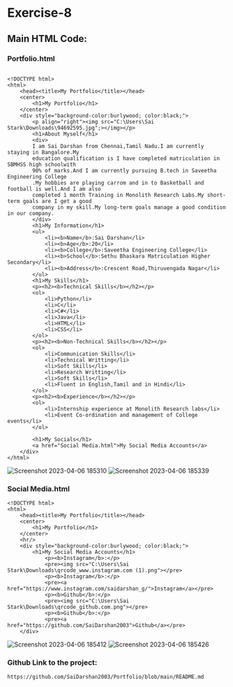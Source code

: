 
# Exercise-8
## Main HTML Code:
### Portfolio.html
```

<!DOCTYPE html>
<html>
    <head><title>My Portfolio</title></head>
    <center>
        <h1>My Portfolio</h1>
    </center>  
    <div style="background-color:burlywood; color:black;">
        <p align="right"><img src="C:\Users\Sai Stark\Downloads\94692595.jpg";></img></p>
        <h1>About Myself</h1>
        <div>
        I am Sai Darshan from Chennai,Tamil Nadu.I am currently staying in Bangalore.My 
        education qualification is I have completed matriculation in SBMHSS high schoolwith 
        90% of marks.And I am currently pursuing B.tech in Saveetha Engineering College
        .My hobbies are playing carrom and in to Basketball and football is well.And I am also 
        completed 1 month Training in Monolith Research Labs.My short-term goals are I get a good 
        company in my skill.My long-term goals manage a good condition in our company.
        </div>
        <h1>My Information</h1>
        <ul>
            <li><b>Name</b>:Sai Darshan</li>
            <li><b>Age</b>:20</li>
            <li><b>College</b>:Saveetha Engineering College</li>
            <li><b>School</b>:Sethu Bhaskara Matriculation Higher Secondary</li>
            <li><b>Address</b>:Crescent Road,Thiruvengada Nagar</li>
        </ul>
        <h1>My Skills</h1>
        <p><h2><b>Technical Skills</b></h2></p>
        <ol>
            <li>Python</li>
            <li>C</li>
            <li>C#</li>
            <li>Java</li>
            <li>HTML</li>
            <li>CSS</li>
        </ol>
        <p><h2><b>Non-Technical Skills</b></h2></p>
        <ol>
            <li>Communication Skills</li>
            <li>Technical Writting</li>
            <li>Soft Skills</li>
            <li>Research Writting</li>
            <li>Soft Skills</li>
            <li>Fluent in English,Tamil and in Hindi</li>
        </ol>
        <p><h2><b>Experience</b></h2></p>
        <ol>
            <li>Internship experience at Monolith Research labs</li>
            <li>Event Co-ordination and management of College events</li>
        </ol>

        <h1>My Socials</h1>
        <a href="Social Media.html">My Social Media Accounts</a>
    </div>
</html>

```
![Screenshot 2023-04-06 185310](https://user-images.githubusercontent.com/94692595/230391844-e5eb6a1d-03d0-4723-9543-3c4baecd7791.png)
![Screenshot 2023-04-06 185339](https://user-images.githubusercontent.com/94692595/230391873-deab3c13-f913-49c7-9b0f-3a966aacf7fd.png)


### Social Media.html
```
<!DOCTYPE html>
<html>
    <head><title>My Portfolio</title></head>
    <center>
        <h1>My Portfolio</h1>
    </center>  
    <hr/> 
    <div style="background-color:burlywood; color:black;">
        <h1>My Social Media Accounts</h1>
            <p><b>Instagram</b>:</p>
            <pre><img src="C:\Users\Sai Stark\Downloads\qrcode_www.instagram.com (1).png"></pre>
            <p><b>Instagram</b>:</p>
            <pre><a href="https://www.instagram.com/saidarshan_g/">Instagram</a></pre>
            <p><b>Github</b>:</p>
            <pre><img src="C:\Users\Sai Stark\Downloads\qrcode_github.com.png"></pre>
            <p><b>Github</b>:</p>
            <pre><a href="https://github.com/SaiDarshan2003">Github</a></pre>
    </div>
```
![Screenshot 2023-04-06 185412](https://user-images.githubusercontent.com/94692595/230391907-05a1b33a-8b3a-4c40-a26a-aa2a7a4ddfb9.png)
![Screenshot 2023-04-06 185426](https://user-images.githubusercontent.com/94692595/230391929-8616b44f-0148-48d6-a866-e522e9f9322d.png)

### Github Link to the project:
```
https://github.com/SaiDarshan2003/Portfolio/blob/main/README.md
```
